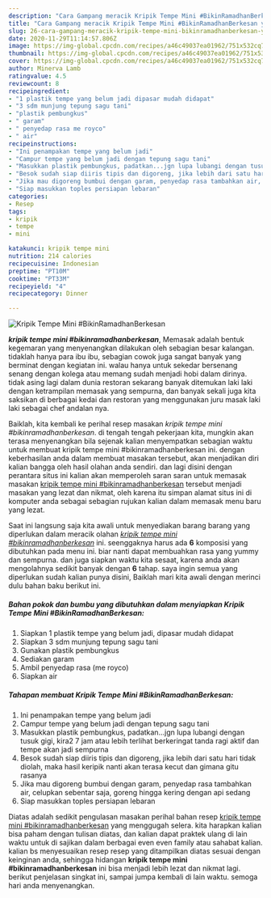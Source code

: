 ```yaml
---
description: "Cara Gampang meracik Kripik Tempe Mini #BikinRamadhanBerkesan yang Sempurna"
title: "Cara Gampang meracik Kripik Tempe Mini #BikinRamadhanBerkesan yang Sempurna"
slug: 26-cara-gampang-meracik-kripik-tempe-mini-bikinramadhanberkesan-yang-sempurna
date: 2020-11-29T11:14:57.806Z
image: https://img-global.cpcdn.com/recipes/a46c49037ea01962/751x532cq70/kripik-tempe-mini-bikinramadhanberkesan-foto-resep-utama.jpg
thumbnail: https://img-global.cpcdn.com/recipes/a46c49037ea01962/751x532cq70/kripik-tempe-mini-bikinramadhanberkesan-foto-resep-utama.jpg
cover: https://img-global.cpcdn.com/recipes/a46c49037ea01962/751x532cq70/kripik-tempe-mini-bikinramadhanberkesan-foto-resep-utama.jpg
author: Minerva Lamb
ratingvalue: 4.5
reviewcount: 8
recipeingredient:
- "1 plastik tempe yang belum jadi dipasar mudah didapat"
- "3 sdm munjung tepung sagu tani"
- "plastik pembungkus"
- " garam"
- " penyedap rasa me royco"
- " air"
recipeinstructions:
- "Ini penampakan tempe yang belum jadi"
- "Campur tempe yang belum jadi dengan tepung sagu tani"
- "Masukkan plastik pembungkus, padatkan...jgn lupa lubangi dengan tusuk gigi, kira2 7 jam atau lebih terlihat berkeringat tanda ragi aktif dan tempe akan jadi sempurna"
- "Besok sudah siap diiris tipis dan digoreng, jika lebih dari satu hari tidak diolah, maka hasil keripik nanti akan terasa kecut dan gimana gitu rasanya"
- "Jika mau digoreng bumbui dengan garam, penyedap rasa tambahkan air, celupkan sebentar saja, goreng hingga kering dengan api sedang"
- "Siap masukkan toples persiapan lebaran"
categories:
- Resep
tags:
- kripik
- tempe
- mini

katakunci: kripik tempe mini 
nutrition: 214 calories
recipecuisine: Indonesian
preptime: "PT10M"
cooktime: "PT33M"
recipeyield: "4"
recipecategory: Dinner

---
```



![Kripik Tempe Mini #BikinRamadhanBerkesan](https://img-global.cpcdn.com/recipes/a46c49037ea01962/751x532cq70/kripik-tempe-mini-bikinramadhanberkesan-foto-resep-utama.jpg)

<b><i>kripik tempe mini #bikinramadhanberkesan</i></b>, Memasak adalah bentuk kegemaran yang menyenangkan dilakukan oleh sebagian besar kalangan. tidaklah hanya para ibu ibu, sebagian cowok juga sangat banyak yang berminat dengan kegiatan ini. walau hanya untuk sekedar bersenang senang dengan kolega atau memang sudah menjadi hobi dalam dirinya. tidak asing lagi dalam dunia restoran sekarang banyak ditemukan laki laki dengan ketrampilan memasak yang sempurna, dan banyak sekali juga kita saksikan di berbagai kedai dan restoran yang menggunakan juru masak laki laki sebagai chef andalan nya.

Baiklah, kita kembali ke perihal resep masakan <i>kripik tempe mini #bikinramadhanberkesan</i>. di tengah tengah pekerjaan kita, mungkin akan terasa menyenangkan bila sejenak kalian menyempatkan sebagian waktu untuk membuat kripik tempe mini #bikinramadhanberkesan ini. dengan keberhasilan anda dalam membuat masakan tersebut, akan menjadikan diri kalian bangga oleh hasil olahan anda sendiri. dan lagi disini dengan perantara situs ini kalian akan memperoleh saran saran untuk memasak masakan <u>kripik tempe mini #bikinramadhanberkesan</u> tersebut menjadi masakan yang lezat dan nikmat, oleh karena itu simpan alamat situs ini di komputer anda sebagai sebagian rujukan kalian dalam memasak menu baru yang lezat.




Saat ini langsung saja kita awali untuk menyediakan barang barang yang diperlukan dalam meracik olahan <u><i>kripik tempe mini #bikinramadhanberkesan</i></u> ini. seenggaknya harus ada <b>6</b> komposisi yang dibutuhkan pada menu ini. biar nanti dapat membuahkan rasa yang yummy dan sempurna. dan juga siapkan waktu kita sesaat, karena anda akan mengolahnya sedikit banyak dengan <b>6</b> tahap. saya ingin semua yang diperlukan sudah kalian punya disini, Baiklah mari kita awali dengan merinci dulu bahan baku berikut ini.

<!--inarticleads1-->

##### Bahan pokok dan bumbu yang dibutuhkan dalam menyiapkan Kripik Tempe Mini #BikinRamadhanBerkesan:

1. Siapkan 1 plastik tempe yang belum jadi, dipasar mudah didapat
1. Siapkan 3 sdm munjung tepung sagu tani
1. Gunakan plastik pembungkus
1. Sediakan  garam
1. Ambil  penyedap rasa (me royco)
1. Siapkan  air




<!--inarticleads2-->

##### Tahapan membuat Kripik Tempe Mini #BikinRamadhanBerkesan:

1. Ini penampakan tempe yang belum jadi
1. Campur tempe yang belum jadi dengan tepung sagu tani
1. Masukkan plastik pembungkus, padatkan...jgn lupa lubangi dengan tusuk gigi, kira2 7 jam atau lebih terlihat berkeringat tanda ragi aktif dan tempe akan jadi sempurna
1. Besok sudah siap diiris tipis dan digoreng, jika lebih dari satu hari tidak diolah, maka hasil keripik nanti akan terasa kecut dan gimana gitu rasanya
1. Jika mau digoreng bumbui dengan garam, penyedap rasa tambahkan air, celupkan sebentar saja, goreng hingga kering dengan api sedang
1. Siap masukkan toples persiapan lebaran




Diatas adalah sedikit pengulasan masakan perihal bahan resep <u>kripik tempe mini #bikinramadhanberkesan</u> yang menggugah selera. kita harapkan kalian bisa paham dengan tulisan diatas, dan kalian dapat praktek ulang di lain waktu untuk di sajikan dalam berbagai even even family atau sahabat kalian. kalian bs menyesuaikan resep resep yang ditampilkan diatas sesuai dengan keinginan anda, sehingga hidangan <b>kripik tempe mini #bikinramadhanberkesan</b> ini bisa menjadi lebih lezat dan nikmat lagi. berikut penjelasan singkat ini, sampai jumpa kembali di lain waktu. semoga hari anda menyenangkan.
